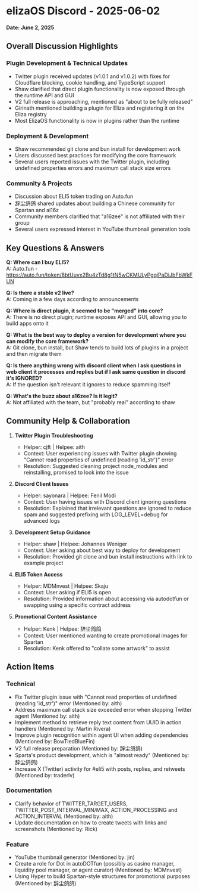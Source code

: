 # elizaOS Discord - 2025-06-02

**Date: June 2, 2025**

## Overall Discussion Highlights

### Plugin Development & Technical Updates
- Twitter plugin received updates (v1.0.1 and v1.0.2) with fixes for Cloudflare blocking, cookie handling, and TypeScript support
- Shaw clarified that direct plugin functionality is now exposed through the runtime API and GUI
- V2 full release is approaching, mentioned as "about to be fully released"
- Girinath mentioned building a plugin for Eliza and registering it on the Eliza registry
- Most ElizaOS functionality is now in plugins rather than the runtime

### Deployment & Development
- Shaw recommended git clone and bun install for development work
- Users discussed best practices for modifying the core framework
- Several users reported issues with the Twitter plugin, including undefined properties errors and maximum call stack size errors

### Community & Projects
- Discussion about ELI5 token trading on Auto.fun
- 辞尘鸽鸽 shared updates about building a Chinese community for Spartan and ai16z
- Community members clarified that "a16zee" is not affiliated with their group
- Several users expressed interest in YouTube thumbnail generation tools

## Key Questions & Answers

**Q: Where can I buy ELI5?**  
A: Auto.fun - https://auto.fun/token/8btUuvx2Bu4zTd8g1tN5wCKMULyPgqiPaDiJbFbWkFUN

**Q: Is there a stable v2 live?**  
A: Coming in a few days according to announcements

**Q: Where is direct plugin, it seemed to be "merged" into core?**  
A: There is no direct plugin; runtime exposes API and GUI, allowing you to build apps onto it

**Q: What is the best way to deploy a version for development where you can modify the core framework?**  
A: Git clone, bun install, but Shaw tends to build lots of plugins in a project and then migrate them

**Q: Is there anything wrong with discord client when I ask questions in web client it processes and replies but if I ask same question in discord it's IGNORED?**  
A: If the question isn't relevant it ignores to reduce spamming itself

**Q: What's the buzz about a16zee? Is it legit?**  
A: Not affiliated with the team, but "probably real" according to shaw

## Community Help & Collaboration

1. **Twitter Plugin Troubleshooting**
   - Helper: cjft | Helpee: aith
   - Context: User experiencing issues with Twitter plugin showing "Cannot read properties of undefined (reading 'id_str')" error
   - Resolution: Suggested cleaning project node_modules and reinstalling, promised to look into the issue

2. **Discord Client Issues**
   - Helper: sayonara | Helpee: Fenil Modi
   - Context: User having issues with Discord client ignoring questions
   - Resolution: Explained that irrelevant questions are ignored to reduce spam and suggested prefixing with LOG_LEVEL=debug for advanced logs

3. **Development Setup Guidance**
   - Helper: shaw | Helpee: Johannes Weniger
   - Context: User asking about best way to deploy for development
   - Resolution: Provided git clone and bun install instructions with link to example project

4. **ELI5 Token Access**
   - Helper: MDMnvest | Helpee: Skaju
   - Context: User asking if ELI5 is open
   - Resolution: Provided information about accessing via autodotfun or swapping using a specific contract address

5. **Promotional Content Assistance**
   - Helper: Kenk | Helpee: 辞尘鸽鸽
   - Context: User mentioned wanting to create promotional images for Spartan
   - Resolution: Kenk offered to "collate some artwork" to assist

## Action Items

### Technical
- Fix Twitter plugin issue with "Cannot read properties of undefined (reading 'id_str')" error (Mentioned by: aith)
- Address maximum call stack size exceeded error when stopping Twitter agent (Mentioned by: aith)
- Implement method to retrieve reply text content from UUID in action handlers (Mentioned by: Martin Rivera)
- Improve plugin recognition within agent UI when adding dependencies (Mentioned by: BowTiedBlueFin)
- V2 full release preparation (Mentioned by: 辞尘鸽鸽)
- Sparta's product development, which is "almost ready" (Mentioned by: 辞尘鸽鸽)
- Increase X (Twitter) activity for #eli5 with posts, replies, and retweets (Mentioned by: traderlv)

### Documentation
- Clarify behavior of TWITTER_TARGET_USERS, TWITTER_POST_INTERVAL_MIN/MAX, ACTION_PROCESSING and ACTION_INTERVAL (Mentioned by: aith)
- Update documentation on how to create tweets with links and screenshots (Mentioned by: Rick)

### Feature
- YouTube thumbnail generator (Mentioned by: jin)
- Create a role for Dot in autoDOTfun (possibly as casino manager, liquidity pool manager, or agent curator) (Mentioned by: MDMnvest)
- Using Hyper to build Spartan-style structures for promotional purposes (Mentioned by: 辞尘鸽鸽)
